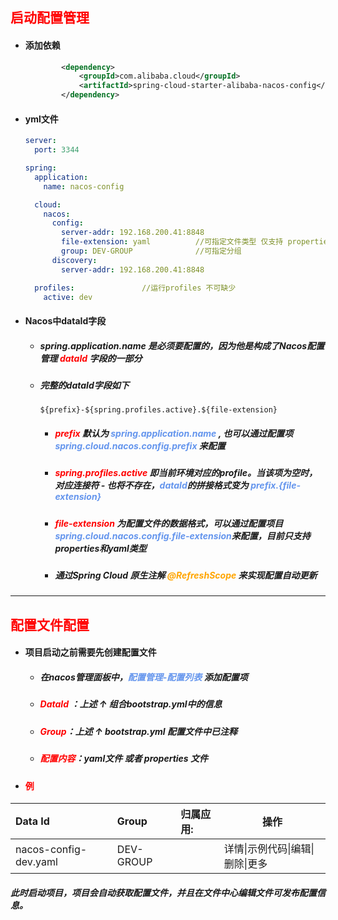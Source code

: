 ## <font color='red'>启动配置管理</font>



- #### 添加依赖

  ```xml
          <dependency>
              <groupId>com.alibaba.cloud</groupId>
              <artifactId>spring-cloud-starter-alibaba-nacos-config</artifactId>
          </dependency>
  ```

- #### yml文件

  ```yaml
  server:
    port: 3344
  
  spring:
    application:
      name: nacos-config
  
    cloud:
      nacos:
        config:
          server-addr: 192.168.200.41:8848
          file-extension: yaml			//可指定文件类型 仅支持 properties 或 yaml
          group: DEV-GROUP				//可指定分组
        discovery:
          server-addr: 192.168.200.41:8848
  
    profiles:				//运行profiles 不可缺少
      active: dev
  ```



- #### Nacos中dataId字段

  - ##### spring.application.name 是必须要配置的，因为他是构成了Nacos配置管理 <font color='red'>dataId</font> 字段的一部分

  - ##### 完整的dataId字段如下

    ```shell
    ${prefix}-${spring.profiles.active}.${file-extension}
    ```

    - ##### <font color='red'>prefix </font>默认为 <font color='cornflowerblue'>spring.application.name </font>, 也可以通过配置项 <font color='cornflowerblue'>spring.cloud.nacos.config.prefix</font> 来配置

    - ##### <font color='red'>spring.profiles.active</font> 即当前环境对应的profile。当该项为空时，对应连接符 - 也将不存在，<font color='cornflowerblue'>dataId</font>的拼接格式变为 <font color='cornflowerblue'>${prefix}.${file-extension}</font> 

    - ##### <font color='red'>file-extension</font> 为配置文件的数据格式，可以通过配置项目 <font color='cornflowerblue'>spring.cloud.nacos.config.file-extension</font>来配置，目前只支持properties和yaml类型

    - ##### 通过Spring Cloud 原生注解 <font color='orange'>@RefreshScope</font> 来实现配置自动更新





<hr>



## <font color='red'>配置文件配置</font>



- #### 项目启动之前需要先创建配置文件

  - ##### 在nacos管理面板中，<font color='cornflowerblue'>配置管理-配置列表</font>  添加配置项 

  - ##### <font color='red'>DataId </font>：上述 ↑ 组合bootstrap.yml中的信息

  - ##### <font color='red'>Group</font>：上述 ↑ bootstrap.yml 配置文件中已注释

  - ##### <font color='red'>配置内容</font>：yaml文件 或者 properties 文件

- #### <font color='red'>例</font>



| Data Id               | Group     | 归属应用: | 操作                             |
| :-------------------- | :-------- | :-------- | -------------------------------- |
| nacos-config-dev.yaml | DEV-GROUP |           | 详情\|示例代码\|编辑\|删除\|更多 |



##### 此时启动项目，项目会自动获取配置文件，并且在文件中心编辑文件可发布配置信息。